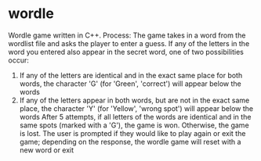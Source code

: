 # wordle
Wordle game written in C++. Process: The game takes in a word from the wordlist file and asks the player to enter a guess. If any of the letters in the word you entered also appear in the secret word, one of two possibilities occur:
1) If any of the letters are identical and in the exact same place for both words, the character 'G' (for 'Green', 'correct') will appear below the words
2) If any of the letters appear in both words, but are not in the exact same place, the character 'Y' (for 'Yellow', 'wrong spot') will appear below the words
After 5 attempts, if all letters of the words are identical and in the same spots (marked with a 'G'), the game is won. Otherwise, the game is lost. The user is prompted if they would like to play again or exit the game; depending on the response, the wordle game will reset with a new word or exit
